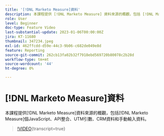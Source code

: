 ```yaml
---
title: '[!DNL Marketo Measure]資料'
description: 本課程提供 [!DNL Marketo Measure] 資料來源的概觀，包括 [!DNL Marketo Measure] JavaScript、API整合、UTM引數、CRM資料和手動輸入資料。
role: User
level: Beginner
doc-type: Feature Video
last-substantial-update: 2023-01-06T00:00:00Z
jira: KT-11680
thumbnail: 347234.jpeg
exl-id: 462ffcdd-d59e-44c3-9b06-c682de049e8d
feature: Reporting
source-git-commit: 262cb13fa02b32f7918ebd569720b80078c2b28d
workflow-type: tm+mt
source-wordcount: '44'
ht-degree: 0%

---
```


# [!DNL Marketo Measure]資料

本課程提供[!DNL Marketo Measure]資料來源的概觀，包括[!DNL Marketo Measure]個JavaScript、API整合、UTM引數、CRM資料和手動輸入資料。

>[!VIDEO](https://video.tv.adobe.com/v/347234/?learn=on){transcript=true}

